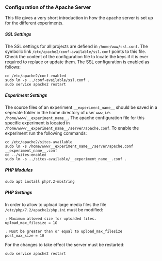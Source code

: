 ### Configuration of the Apache Server

This file gives a very short introduction in how the apache server is set up for the different experiments.

##### SSL Settings

The SSL settings for all projects are defiend in `/home/www/ssl.conf`.
The symbolic link `/etc/apache2/conf-available/ssl.conf` points to this file.
Check the content of the configuration file to locate the keys if it is ever required to replace or update them.
The SSL configuration is enabled as follows: 

```
cd /etc/apache2/conf-enabled
sudo ln -s ../conf-available/ssl.conf .
sudo service apache2 restart
```

##### Experiment Settings

The source files of an experiment `__experiment_name__` should be saved in a seperate folder in the home directory of user `www`, i.e. `/home/www/__experiment_name__`.
The apache configuration file for this specific experiment is located in `/home/www/__experiment_name__/server/apache.conf`.
To enable the experiment run the following commands:

``` 
cd /etc/apache2/sites-available
sudo ln -s /home/www/__experiment_name__/server/apache.conf __experiment_name__.conf
cd ../sites-enabled
sudo ln -s ../sites-available/__experiment_name__.conf .
```

##### PHP Modules

`sudo apt install php7.2-mbstring`

##### PHP Settings

In order to allow to upload large media files the file `/etc/php/7.2/apache2/php.ini` must be modified:

```
; Maximum allowed size for uploaded files.
upload_max_filesize = 1G

; Must be greater than or equal to upload_max_filesize
post_max_size = 1G
```

For the changes to take effect the server must be restarted:
```
sudo service apache2 restart
```
